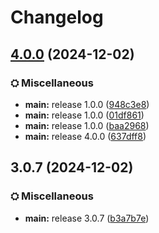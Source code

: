 # Changelog

## [4.0.0](https://github.com/TN-TechNoob/TNVBP-Lite-mc-modpack-kit/compare/MC1.18.2-v3.0.7...MC1.18.2-v4.0.0) (2024-12-02)


### ⛭ Miscellaneous

* **main:** release 1.0.0 ([948c3e8](https://github.com/TN-TechNoob/TNVBP-Lite-mc-modpack-kit/commit/948c3e88e6bb76cd011eab86ec75f40cf8437b52))
* **main:** release 1.0.0 ([01df861](https://github.com/TN-TechNoob/TNVBP-Lite-mc-modpack-kit/commit/01df861adfb7b575bb416523bbd61f11312549d8))
* **main:** release 1.0.0 ([baa2968](https://github.com/TN-TechNoob/TNVBP-Lite-mc-modpack-kit/commit/baa29682c6242e7ecc0de53db0198e46eab147d6))
* **main:** release 4.0.0 ([637dff8](https://github.com/TN-TechNoob/TNVBP-Lite-mc-modpack-kit/commit/637dff8adcd477f6fdd94e3523cd87d9bddffe32))

## 3.0.7 (2024-12-02)


### ⛭ Miscellaneous

* **main:** release 3.0.7 ([b3a7b7e](https://github.com/TN-TechNoob/TNVBP-Lite-mc-modpack-kit/commit/b3a7b7e1af4694483180eba9759bc7eb8ce44950))

